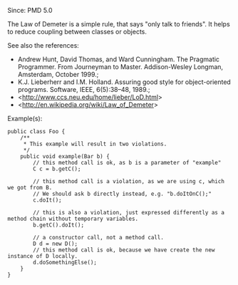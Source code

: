 Since: PMD 5.0

The Law of Demeter is a simple rule, that says &quot;only talk to friends&quot;. It helps to reduce coupling between classes
or objects.

See also the references:

*   Andrew Hunt, David Thomas, and Ward Cunningham. The Pragmatic Programmer. From Journeyman to Master. Addison-Wesley Longman, Amsterdam, October 1999.;
*   K.J. Lieberherr and I.M. Holland. Assuring good style for object-oriented programs. Software, IEEE, 6(5):38–48, 1989.;
*   &lt;http://www.ccs.neu.edu/home/lieber/LoD.html&gt;
*   &lt;http://en.wikipedia.org/wiki/Law_of_Demeter&gt;

Example(s):
```
public class Foo {
    /**
     * This example will result in two violations.
     */
    public void example(Bar b) {
        // this method call is ok, as b is a parameter of "example"
        C c = b.getC();

        // this method call is a violation, as we are using c, which we got from B.
        // We should ask b directly instead, e.g. "b.doItOnC();"
        c.doIt();

        // this is also a violation, just expressed differently as a method chain without temporary variables.
        b.getC().doIt();

        // a constructor call, not a method call.
        D d = new D();
        // this method call is ok, because we have create the new instance of D locally.
        d.doSomethingElse();
    }
}
```
